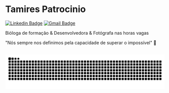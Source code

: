 # Tamires Patrocinio


[![Linkedin Badge](https://img.shields.io/badge/-Tamires%20Patrocinio-685EA9?style=flat-square&logo=Linkedin&logoColor=white&link=https://www.linkedin.com/in/tamires-patrocinio/)](https://www.linkedin.com/in/tamires-patrocinio/) 
[![Gmail Badge](https://img.shields.io/badge/-tamirespatrocinio.ti@gmail.com-685EA9?style=flat-square&logo=Gmail&logoColor=white&link=mailto:tamirespatrocinio.ti@gmail.com)](mailto:tamirespatrocinio.ti@gmail.com)

Bióloga de formação & Desenvolvedora & Fotógrafa nas horas vagas 

"Nós sempre nos definimos pela capacidade de superar o impossível" 🚀



##
![Snake animation](https://github.com/tamirespatrocinio/tamirespatrocinio/blob/output/github-contribution-grid-snake.svg)
